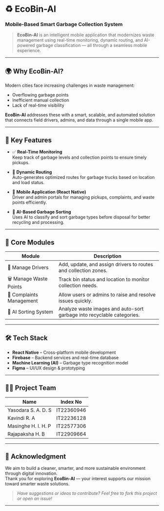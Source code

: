 # ♻️ EcoBin-AI
### Mobile-Based Smart Garbage Collection System

> **EcoBin-AI** is an intelligent mobile application that modernizes waste management using real-time monitoring, dynamic routing, and AI-powered garbage classification — all through a seamless mobile experience.

---

## 🌍 Why EcoBin-AI?

Modern cities face increasing challenges in waste management:
- Overflowing garbage points
- Inefficient manual collection
- Lack of real-time visibility

**EcoBin-AI** addresses these with a smart, scalable, and automated solution that connects field drivers, admins, and data through a single mobile app.

---

## 🔑 Key Features

- ✅ **Real-Time Monitoring**  
  Keep track of garbage levels and collection points to ensure timely pickups.

- 🧭 **Dynamic Routing**  
  Auto-generates optimized routes for garbage trucks based on location and load status.

- 📲 **Mobile Application (React Native)**  
  Driver and admin portals for managing pickups, complaints, and waste points efficiently.

- 🤖 **AI-Based Garbage Sorting**  
  Uses AI to classify and sort garbage types before disposal for better recycling and processing.

---

## 🧩 Core Modules

| Module                    | Description                                                                 |
|---------------------------|-----------------------------------------------------------------------------|
| 👷 Manage Drivers          | Add, update, and assign drivers to routes and collection zones.             |
| 🗑️ Manage Waste Points     | Track bin status and location to monitor collection needs.                  |
| 📢 Complaints Management   | Allow users or admins to raise and resolve issues quickly.                  |
| 🧠 AI Sorting System       | Analyze waste images and auto-sort garbage into recyclable categories.      |

---

## 🛠️ Tech Stack

- **React Native** – Cross-platform mobile development  
- **Firebase** – Backend services and real-time database  
- **Machine Learning (AI)** – Garbage type recognition model  
- **Figma** – UI/UX design & prototyping  

---

## 👨‍💻 Project Team

| Name                        | Index No       |
|-----------------------------|----------------|
| Yasodara S. A. D. S         | IT22360946     |
| Kavindi R. A                | IT22236128     |
| Masinghe H. I. H. P         | IT22577306     |
| Rajapaksha H. B             | IT22909664     |

---

## 🙌 Acknowledgment

We aim to build a cleaner, smarter, and more sustainable environment through digital innovation.  
Thank you for exploring **EcoBin-AI** — your interest supports our mission toward smarter waste solutions.

> _Have suggestions or ideas to contribute? Feel free to fork this project or open an issue!_

---
